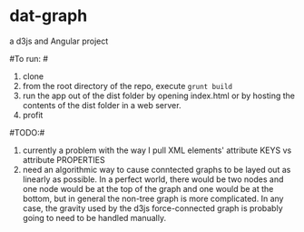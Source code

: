 dat-graph
=========

a d3js and Angular project

#To run: #

1. clone
2. from the root directory of the repo, execute ```grunt build```
3. run the app out of the dist folder by opening index.html or by hosting the contents of the dist folder in a web server.
4. profit

#TODO:#
1. currently a problem with the way I pull XML elements' attribute KEYS vs attribute PROPERTIES
2. need an algorithmic way to cause conntected graphs to be layed out as linearly as possible. In a perfect world, there would be two nodes and one node would be at the top of the graph and one would be at the bottom, but in general the non-tree graph is more complicated. In any case, the gravity used by the d3js force-connected graph is probably going to need to be handled manually.
